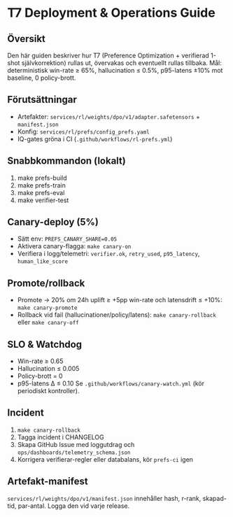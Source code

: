 # T7 Deployment & Operations Guide

## Översikt

Den här guiden beskriver hur T7 (Preference Optimization + verifierad 1-shot självkorrektion) rullas ut, övervakas och eventuellt rullas tillbaka. Mål: deterministisk win-rate ≥ 65%, hallucination ≤ 0.5%, p95-latens ±10% mot baseline, 0 policy-brott.

## Förutsättningar

* Artefakter: `services/rl/weights/dpo/v1/adapter.safetensors` + `manifest.json`
* Konfig: `services/rl/prefs/config_prefs.yaml`
* IQ-gates gröna i CI (`.github/workflows/rl-prefs.yml`)

## Snabbkommandon (lokalt)

1. make prefs-build
2. make prefs-train
3. make prefs-eval
4. make verifier-test

## Canary-deploy (5%)

* Sätt env: `PREFS_CANARY_SHARE=0.05`
* Aktivera canary-flagga: `make canary-on`
* Verifiera i logg/telemetri: `verifier.ok`, `retry_used`, `p95_latency`, `human_like_score`

## Promote/rollback

* Promote → 20% om 24h uplift ≥ +5pp win-rate och latensdrift ≤ +10%: `make canary-promote`
* Rollback vid fail (hallucinationer/policy/latens): `make canary-rollback` eller `make canary-off`

## SLO & Watchdog

* Win-rate ≥ 0.65
* Hallucination ≤ 0.005
* Policy-brott = 0
* p95-latens Δ ≤ 0.10
  Se `.github/workflows/canary-watch.yml` (kör periodiskt kontroller).

## Incident

1. `make canary-rollback`
2. Tagga incident i CHANGELOG
3. Skapa GitHub Issue med loggutdrag och `ops/dashboards/telemetry_schema.json`
4. Korrigera verifierar-regler eller databalans, kör `prefs-ci` igen

## Artefakt-manifest

`services/rl/weights/dpo/v1/manifest.json` innehåller hash, r-rank, skapad-tid, par-antal. Logga den vid varje release.
